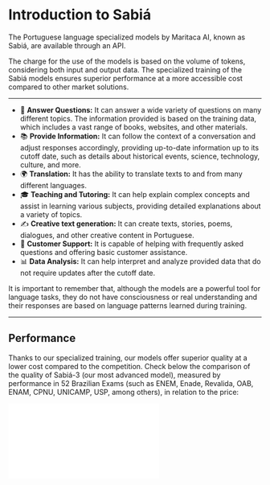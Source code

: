 # Introduction to Sabiá

The Portuguese language specialized models by Maritaca AI, known as Sabiá, are available through an API.

The charge for the use of the models is based on the volume of tokens, considering both input and output data. The specialized training of the Sabiá models ensures superior performance at a more accessible cost compared to other market solutions.

---

- 🧠 **Answer Questions:** It can answer a wide variety of questions on many different topics. The information provided is based on the training data, which includes a vast range of books, websites, and other materials.
- 📚 **Provide Information:** It can follow the context of a conversation and adjust responses accordingly, providing up-to-date information up to its cutoff date, such as details about historical events, science, technology, culture, and more.
- 🌍 **Translation:** It has the ability to translate texts to and from many different languages.
- 🎓 **Teaching and Tutoring:** It can help explain complex concepts and assist in learning various subjects, providing detailed explanations about a variety of topics.
- ✍️ **Creative text generation:** It can create texts, stories, poems, dialogues, and other creative content in Portuguese.
- 💼 **Customer Support:** It is capable of helping with frequently asked questions and offering basic customer assistance.
- 📊 **Data Analysis:** It can help interpret and analyze provided data that do not require updates after the cutoff date.

It is important to remember that, although the models are a powerful tool for language tasks, they do not have consciousness or real understanding and their responses are based on language patterns learned during training.

---
## Performance

Thanks to our specialized training, our models offer superior quality at a lower cost compared to the competition. Check below the comparison of the quality of Sabiá-3 (our most advanced model), measured by performance in 52 Brazilian Exams (such as ENEM, Enade, Revalida, OAB, ENAM, CPNU, UNICAMP, USP, among others), in relation to the price:

<div id="graph-container">
  <iframe 
    src="/img/price_vs_performance_en.html" 
    style={{
      width: '2384px',  /* Dimensões originais multiplicadas por 2 */
      height: '1164px', /* Dimensões originais multiplicadas por 2 */
      border: 'none',
      transformOrigin: '0 0',
      position: 'absolute',
      backgroundColor: 'white'
    }} 
    frameBorder="0"
    scrolling="no"
  />
</div>

<style>
  {`
    #graph-container {
      width: 100%;
      max-width: 100%;
      overflow: hidden;
      position: relative;
    }
    @media (min-width: 1024px) {
      #graph-container {
        height: 465.6px; /* 1164px * 0.4 */
      }
      #graph-container iframe {
        transform: scale(0.4);
      }
    }
    @media (min-width: 768px) and (max-width: 1023px) {  /* Landscape - @media (orientation: landscape) {*/
      #graph-container {
        height: 349.2px; /* 1164px * 0.3 */
      }
      #graph-container iframe {
        transform: scale(0.3);
      }
    }
    @media (max-width: 767px) { /* Portrait - @media (orientation: portrait) {*/
      #graph-container {
        height: 186.24px; /* 1164px * 0.16 */
      }
      #graph-container iframe {
        transform: scale(0.16);
      }
    }
  `}
</style>
